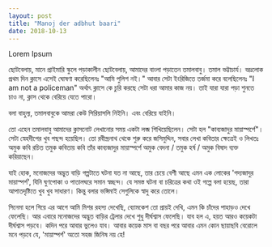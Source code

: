 ```yaml
---
layout: post
title: "Manoj der adbhut baari"
date: 2018-10-13
---
```


Lorem Ipsum


ছোটবেলায়, মানে প্রাইমারি স্কুলে পড়াকালীন ছোটবেলায়, আমাদের বাংলা পড়াতেন তমালবাবু। তমাল ভট্টাচার্য। ভদ্রলোক প্রথম দিন ক্লাসে এসেই ঘোষণা করেছিলেনঃ "আমি পুলিশ নই।" আবার সেটা ইংরিজিতে তর্জমা করে বলেছিলেনঃ "I am not a policeman" অর্থাৎ ক্লাসে কে চুরি করছে সেটা ধরা আমার কাজ নয়। তাই যারা যারা পড়া শুনতে চাও না, ক্লাস থেকে বেরিয়ে যেতে পারো। 

বলা বাহুল্য, তমালবাবুকে আমরা কেউ সিরিয়াসলি নিইনি। এবং বেরিয়ে যাইনি। 

তো এহেন তমালবাবু আমাদের ক্লাসনোট লেখানোর সময় একটা লব্জ শিখিয়েছিলেন। সেটা হল "কাব্যজাদুর মায়াস্পর্শে"। সেটা স্নেহদীপের খুব পছন্দ হয়েছিল। তো রবীন্দ্রনাথ থেকে শুরু করে জসিমুদ্দিন, সবার লেখা কবিতার ক্ষেত্রেই ও লিখতঃ অমুক কবি রচিত তমুক কবিতায় কবি তাঁর কাব্যজাদুর মায়াস্পর্শে অমুক বেদনা / তমুক হর্ষ / অমুক বিষাদ ব্যক্ত করিয়াছেন। 

যাই হোক, মনোজদের অদ্ভুত বাড়ি গল্পটাতে ঘটনা যত না আছে, তার চেয়ে বেশী আছে এমন এক লোকের 'গদ্যজাদুর মায়াস্পর্শ', যিনি ঘুণপোকা ও পাতালঘরে সমান স্বচ্ছন্দ। যে সমস্ত ঘটনা বা চরিত্রের কথা ওই গল্পে বলা হয়েছ, তারা আপাতদৃষ্টিতে খুব খুব সাধারণ। কিন্তু বলার ভঙ্গিমাই সেগুলিকে স্বাদু করে তোলে। 

সিনেমা হলে গিয়ে এর আগে আমি মিশর রহস্য দেখেছি, ব্যোমকেশ তো প্রায়ই দেখি, এমন কি চাঁদের পাহাড়ও দেখে ফেলেছি। আর এবারে মনোজদের অদ্ভুত বাড়ির ট্রেলার দেখে শুধু দীর্ঘশ্বাস ফেলেছি। যাব হল এ, হয়ত আরও কয়েকটা দীর্ঘশ্বাস পড়বে। কদিন পরে আবার ভুলেও যাব। আবার কয়েক মাস বা বছর পরে আবার এমন কোন ছায়াছবি বেরোলে মনে পড়বে যে, 'মায়াস্পর্শ' অতো সহজ জিনিষ নয় হে!